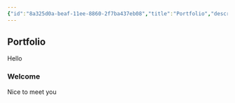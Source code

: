 ```yaml
---
{"id":"8a325d0a-beaf-11ee-8860-2f7ba437eb08","title":"Portfolio","description":"Personal portfolio","publish":true,"date_created":"Monday, January 29th 2024, 3:05:46 pm","date_modified":"Friday, April 26th 2024, 11:00:57 pm","editing_lock":false,"live_preview":true,"cssclasses":["mado-heading"],"PassFrontmatter":true}
---
```



## Portfolio

Hello

### Welcome

Nice to meet you

<!--
CV: [English CV](https://rxresu.me/saberzero1/curriculum-vitae-english) [Dutch CV](https://rxresu.me/saberzero1/curriculum-vitae-dutch)

```python
print("Hello World")
```

[![GitHub User Stats](https://raw.githubusercontent.com/saberzero1/saberzero1/old/general.svg)](https://github.com/saberzero1)

[![LeetCode Profile](https://raw.githubusercontent.com/saberzero1/saberzero1/old/leetcode.svg)](https://leetcode.com/saberzero1/)
-->
